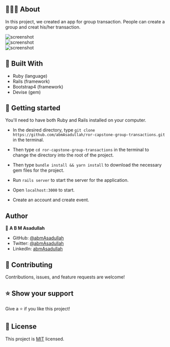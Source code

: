 ## 👩🏼‍💻 About

In this project, we created an app for group transaction. People can create a group and creat his/her transaction.<br>

![screenshot](./image/capture-01.jpeg)<br>
![screenshot](./image/capture-02.jpeg)<br>
![screenshot](./image/capture-03.jpeg)<br>

## 🔧 Built With

- Ruby (language)
- Rails (framework)
- Bootstrap4 (framework)
- Devise (gem)

## 🤖 Getting started

You'll need to have both Ruby and Rails installed on your computer.

- In the desired directory, type `git clone https://github.com/abmAsadullah/ror-capstone-group-transactions.git` in the terminal.

- Then type `cd ror-capstone-group-transactions` in the terminal to change the directory into the root of the project.

- Then type `bundle install && yarn install` to download the necessary gem files for the project.

- Run `rails server` to start the server for the application.

- Open `localhost:3000` to start.

- Create an account and create event.

## Author

👤 **A B M Asadullah**

- GitHub: [@abmAsadullah](https://github.com/abmAsadullah)
- Twitter: [@abmAsadullah](https://twitter.com/abmAsadullah)
- LinkedIn: [abmAsadullah](https://www.linkedin.com/in/abmAsadullah)

## 🤝 Contributing

Contributions, issues, and feature requests are welcome!

## ⭐ Show your support

Give a ⭐️ if you like this project!

## 📝 License

This project is [MIT](https://opensource.org/licenses/MIT) licensed.
